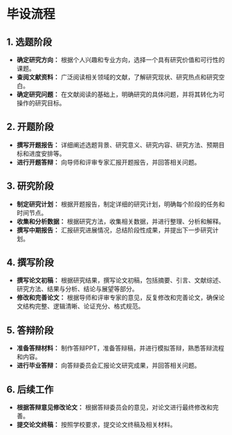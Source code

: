 # 毕设流程

## 1. 选题阶段

* **确定研究方向：**  根据个人兴趣和专业方向，选择一个具有研究价值和可行性的课题。
* **查阅文献资料：**  广泛阅读相关领域的文献，了解研究现状、研究热点和研究空白。
* **确定研究问题：**  在文献阅读的基础上，明确研究的具体问题，并将其转化为可操作的研究目标。

## 2. 开题阶段

* **撰写开题报告：**  详细阐述选题背景、研究意义、研究内容、研究方法、预期目标和进度安排等。
* **进行开题答辩：**  向导师和评审专家汇报开题报告，并回答相关问题。

## 3. 研究阶段

* **制定研究计划：**  根据开题报告，制定详细的研究计划，明确每个阶段的任务和时间节点。
* **收集和分析数据：**  根据研究方法，收集相关数据，并进行整理、分析和解释。
* **撰写中期报告：**  汇报研究进展情况，总结阶段性成果，并提出下一步研究计划。

## 4. 撰写阶段

* **撰写论文初稿：**  根据研究结果，撰写论文初稿，包括摘要、引言、文献综述、研究方法、结果与分析、结论与展望等部分。
* **修改和完善论文：**  根据导师和评审专家的意见，反复修改和完善论文，确保论文结构完整、逻辑清晰、论证充分、格式规范。

## 5. 答辩阶段

* **准备答辩材料：**  制作答辩PPT，准备答辩稿，并进行模拟答辩，熟悉答辩流程和内容。
* **进行毕业答辩：**  向答辩委员会汇报论文研究成果，并回答相关问题。

## 6. 后续工作

* **根据答辩意见修改论文：**  根据答辩委员会的意见，对论文进行最终修改和完善。
* **提交论文终稿：**  按照学校要求，提交论文终稿及相关材料。
